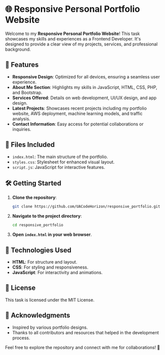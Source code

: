 # 🌐 Responsive Personal Portfolio Website

Welcome to my **Responsive Personal Portfolio Website**! This task showcases my skills and experiences as a Frontend Developer. It's designed to provide a clear view of my projects, services, and professional background.

## 🚀 Features

- **Responsive Design**: Optimized for all devices, ensuring a seamless user experience.
- **About Me Section**: Highlights my skills in JavaScript, HTML, CSS, PHP, and Bootstrap.
- **Services Offered**: Details on web development, UI/UX design, and app design.
- **Latest Projects**: Showcases recent projects including my portfolio website, AWS deployment, machine learning models, and traffic analysis.
- **Contact Information**: Easy access for potential collaborations or inquiries.

## 📁 Files Included

- `index.html`: The main structure of the portfolio.
- `styles.css`: Stylesheet for enhanced visual layout.
- `script.js`: JavaScript for interactive features.

## 🛠️ Getting Started

1. **Clone the repository**:

   ```bash
   git clone https://github.com/UACodeHorizon/responsive_portfolio.git
   ```

2. **Navigate to the project directory**:

   ```bash
   cd responsive_portfolio
   ```

3. **Open `index.html` in your web browser**.

## 💼 Technologies Used

- **HTML**: For structure and layout.
- **CSS**: For styling and responsiveness.
- **JavaScript**: For interactivity and animations.

## 📜 License

This task is licensed under the MIT License.

## 🙌 Acknowledgments

- Inspired by various portfolio designs.
- Thanks to all contributors and resources that helped in the development process.

Feel free to explore the repository and connect with me for collaborations! 🚀
